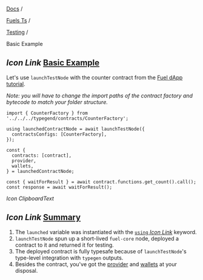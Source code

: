 [Docs](https://docs.fuel.network/) /

[Fuels Ts](https://docs.fuel.network/docs/fuels-ts/) /

[Testing](https://docs.fuel.network/docs/fuels-ts/testing/) /

Basic Example

## _Icon Link_ [Basic Example](https://docs.fuel.network/docs/fuels-ts/testing/basic-example/\#basic-example)

Let's use `launchTestNode` with the counter contract from the [Fuel dApp tutorial](https://docs.fuel.network/docs/fuels-ts/creating-a-fuel-dapp/).

_Note: you will have to change the import paths of the contract factory and bytecode to match your folder structure._

```fuel_Box fuel_Box-idXKMmm-css
import { CounterFactory } from '../../../typegend/contracts/CounterFactory';

using launchedContractNode = await launchTestNode({
  contractsConfigs: [CounterFactory],
});

const {
  contracts: [contract],
  provider,
  wallets,
} = launchedContractNode;

const { waitForResult } = await contract.functions.get_count().call();
const response = await waitForResult();

```

_Icon ClipboardText_

## _Icon Link_ [Summary](https://docs.fuel.network/docs/fuels-ts/testing/basic-example/\#summary)

1. The `launched` variable was instantiated with the [`using` _Icon Link_](https://www.typescriptlang.org/docs/handbook/variable-declarations.html#using-declarations) keyword.
2. `launchTestNode` spun up a short-lived `fuel-core` node, deployed a contract to it and returned it for testing.
3. The deployed contract is fully typesafe because of `launchTestNode`'s type-level integration with `typegen` outputs.
4. Besides the contract, you've got the [provider](https://docs.fuel.network/docs/fuels-ts/provider/) and [wallets](https://docs.fuel.network/docs/fuels-ts/wallets/) at your disposal.